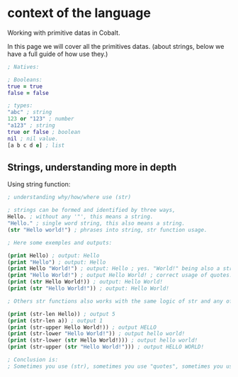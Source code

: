 # context of the language

Working with primitive datas in Cobalt.

In this page we will cover all the primitives datas. (about strings, below we have a full guide of how use they.)

```clj
; Natives:

; Booleans:
true = true
false = false

; types:
"abc" ; string
123 or "123" ; number
"a123" ; string
true or false ; boolean
nil ; nil value.
[a b c d e] ; list
```

## Strings, understanding more in depth

Using string function:

```clj
; understanding why/how/where use (str)

; strings can be formed and identified by three ways,
Hello. ; without any '"', this means a string.
"Hello." ; single word string, this also means a string.
(str "Hello world!") ; phrases into string, str function usage.

; Here some exemples and outputs:

(print Hello) ; output: Hello
(print "Hello") ; output: Hello
(print Hello "World!") ; output: Hello ; yes. "World!" being also a string it became a second argument, you will understand better this in logic page.
(print "Hello World!") ; output Hello World! ; correct usage of quotes.
(print (str Hello World!)) ; output: Hello World!
(print (str "Hello World!")) ; output: Hello World!

; Others str functions also works with the same logic of str and any of the mentioned types of strings.

(print (str-len Hello)) ; output 5
(print (str-len a)) ; output 1
(print (str-upper Hello World!)) ; output HELLO
(print (str-lower "Hello World!")) ; output hello world!
(print (str-lower (str Hello World!))) ; output hello world!
(print (str-upper (str "Hello World!"))) ; output HELLO WORLD!

; Conclusion is:
; Sometimes you use (str), sometimes you use "quotes", sometimes you use nothing. You lead the way.
```

